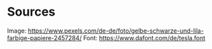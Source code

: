# Sources
Image: https://www.pexels.com/de-de/foto/gelbe-schwarze-und-lila-farbige-papiere-2457284/
Font: https://www.dafont.com/de/tesla.font